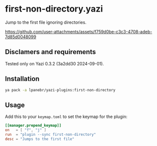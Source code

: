 # first-non-directory.yazi

Jump to the first file ignoring directories.

https://github.com/user-attachments/assets/f759d0be-c3c3-4708-adeb-7d85d0048099

## Disclamers and requirements

Tested only on Yazi 0.3.2 (3a2dd30 2024-09-01).

## Installation

```sh
ya pack -a lpanebr/yazi-plugins:first-non-directory
```

## Usage

Add this to your `keymap.toml` to set the keymap for the plugin:

```toml
[[manager.prepend_keymap]]
on   = [ "f", "j" ]
run  = "plugin --sync first-non-directory"
desc = "Jumps to the first file"
```
